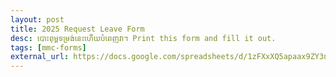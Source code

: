 ```yaml
---
layout: post
title: 2025 Request Leave Form
desc: បោះពុម្ពទម្រង់នេះហើយបំពេញវា។ Print this form and fill it out.
tags: [mmc-forms]
external_url: https://docs.google.com/spreadsheets/d/1zFXxXQ5apaax9ZY3nXu1R_7zTdoOwSeW_oZtAzaeV04/edit?usp=sharing
---
```


